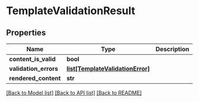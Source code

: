 # TemplateValidationResult

## Properties
Name | Type | Description | Notes
------------ | ------------- | ------------- | -------------
**content_is_valid** | **bool** |  | [optional] 
**validation_errors** | [**list[TemplateValidationError]**](TemplateValidationError.md) |  | [optional] 
**rendered_content** | **str** |  | [optional] 

[[Back to Model list]](../README.md#documentation-for-models) [[Back to API list]](../README.md#documentation-for-api-endpoints) [[Back to README]](../README.md)


